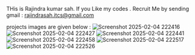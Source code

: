 THis is Rajindra kumar sah.
If you Like my codes . Recruit Me by sending gmail : rajindrasah.itcs@gmail.com

projects images are given below : 
![Screenshot 2025-02-04 222416](https://github.com/user-attachments/assets/b664362b-a4c7-4639-9b95-422c9b3466ab)
![Screenshot 2025-02-04 222427](https://github.com/user-attachments/assets/74c3ff43-8cc1-4db0-9f7a-ada34263602c)
![Screenshot 2025-02-04 222441](https://github.com/user-attachments/assets/68d6ba3e-3e76-42fe-8f22-8ad1eef26d0c)
![Screenshot 2025-02-04 222458](https://github.com/user-attachments/assets/29b0acaf-5876-4b9e-afc0-74b0ef315bbc)
![Screenshot 2025-02-04 222517](https://github.com/user-attachments/assets/967b23df-a94b-4435-81d4-c5bdb970a982)
![Screenshot 2025-02-04 222526](https://github.com/user-attachments/assets/46bae68f-b6f6-48e6-9eaf-5fb17b5b5ea7)
